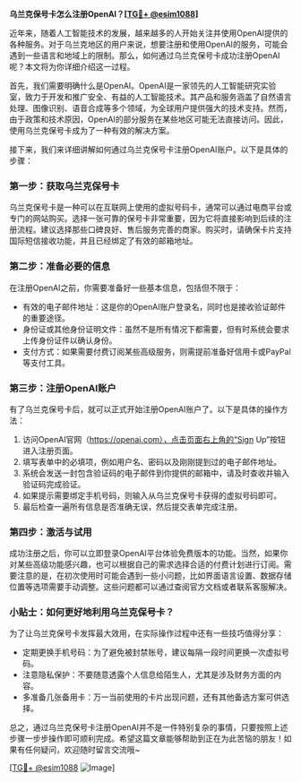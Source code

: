 **乌兰克保号卡怎么注册OpenAI？[[TG💪+ @esim1088](https://t.me/s/esim1088)]**

近年来，随着人工智能技术的发展，越来越多的人开始关注并使用OpenAI提供的各种服务。对于乌兰克地区的用户来说，想要注册和使用OpenAI的服务，可能会遇到一些语言和地域上的限制。那么，如何通过乌兰克保号卡成功注册OpenAI呢？本文将为你详细介绍这一过程。

首先，我们需要明确什么是OpenAI。OpenAI是一家领先的人工智能研究实验室，致力于开发和推广安全、有益的人工智能技术。其产品和服务涵盖了自然语言处理、图像识别、语音合成等多个领域，为全球用户提供强大的技术支持。然而，由于政策和技术原因，OpenAI的部分服务在某些地区可能无法直接访问。因此，使用乌兰克保号卡成为了一种有效的解决方案。

接下来，我们来详细讲解如何通过乌兰克保号卡注册OpenAI账户。以下是具体的步骤：

### 第一步：获取乌兰克保号卡

乌兰克保号卡是一种可以在互联网上使用的虚拟号码卡，通常可以通过电商平台或专门的网站购买。选择一张可靠的保号卡非常重要，因为它将直接影响到后续的注册流程。建议选择那些口碑良好、售后服务完善的商家。购买时，请确保卡片支持国际短信接收功能，并且已经绑定了有效的邮箱地址。

### 第二步：准备必要的信息

在注册OpenAI之前，你需要准备好一些基本信息，包括但不限于：
- 有效的电子邮件地址：这是你的OpenAI账户登录名，同时也是接收验证邮件的重要途径。
- 身份证或其他身份证明文件：虽然不是所有情况下都需要，但有时系统会要求上传身份证件以确认身份。
- 支付方式：如果需要付费订阅某些高级服务，则需提前准备好信用卡或PayPal等支付工具。

### 第三步：注册OpenAI账户

有了乌兰克保号卡后，就可以正式开始注册OpenAI账户了。以下是具体的操作方法：

1. 访问OpenAI官网（https://openai.com），点击页面右上角的“Sign Up”按钮进入注册页面。
2. 填写表单中的必填项，例如用户名、密码以及刚刚提到过的电子邮件地址。
3. 系统会发送一封包含验证码的电子邮件到你提供的邮箱中，请及时查收并输入验证码完成验证。
4. 如果提示需要绑定手机号码，则输入从乌兰克保号卡获得的虚拟号码即可。
5. 最后检查一遍所有信息是否准确无误，然后提交表单完成注册。

### 第四步：激活与试用

成功注册之后，你可以立即登录OpenAI平台体验免费版本的功能。当然，如果你对某些高级功能感兴趣，也可以根据自己的需求选择合适的付费计划进行订阅。需要注意的是，在初次使用时可能会遇到一些小问题，比如界面语言设置、数据存储位置等选项需要手动调整。这些问题都可以通过查阅官方文档或者联系客服解决。

### 小贴士：如何更好地利用乌兰克保号卡？

为了让乌兰克保号卡发挥最大效用，在实际操作过程中还有一些技巧值得分享：
- 定期更换手机号码：为了避免被封禁账号，建议每隔一段时间更换一次虚拟号码。
- 注意隐私保护：不要随意透露个人信息给陌生人，尤其是涉及财务方面的内容。
- 多准备几张备用卡：万一当前使用的卡片出现问题，还有其他备选方案可供选择。

总之，通过乌兰克保号卡注册OpenAI并不是一件特别复杂的事情，只要按照上述步骤一步步操作即可顺利完成。希望这篇文章能够帮助到正在为此苦恼的朋友！如果有任何疑问，欢迎随时留言交流哦~

[[TG💪+ @esim1088](https://t.me/s/esim1088) ![Image](https://i.postimg.cc/4NQfJmqS/Snipaste-2025-05-13-00-14-12.png)]